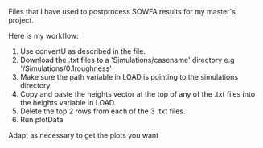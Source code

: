 Files that I have used to postprocess SOWFA results for my master's project.

Here is my workflow:

1. Use convertU as described in the file. 
2. Download the .txt files to a 'Simulations/casename' directory e.g '/Simulations/0.1roughness'
3. Make sure the path variable in LOAD is pointing to the simulations directory.
4. Copy and paste the heights vector at the top of any of the .txt files into the heights variable in LOAD. 
5. Delete the top 2 rows from each of the 3 .txt files. 
6. Run plotData

Adapt as necessary to get the plots you want
